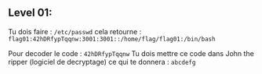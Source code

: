 ## Level 01:
Tu dois faire :
```/etc/passwd```
cela retourne : 
```flag01:42hDRfypTqqnw:3001:3001::/home/flag/flag01:/bin/bash```

Pour decoder le code : ```42hDRfypTqqnw```
Tu dois mettre ce code dans John the ripper (logiciel de decryptage) ce qui te donnera : ```abcdefg```
